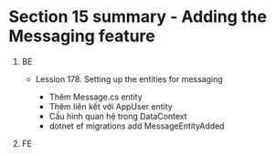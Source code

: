 # **Section 15 summary** - Adding the Messaging feature

1. BE

   - Lession 178. Setting up the entities for messaging

     - Thêm Message.cs entity
     - Thêm liên kết với AppUser entity
     - Cấu hình quan hệ trong DataContext
     - dotnet ef migrations add MessageEntityAdded

2. FE

